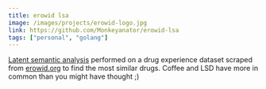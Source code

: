 ```yaml
---
title: erowid lsa
image: /images/projects/erowid-logo.jpg
link: https://github.com/Monkeyanator/erowid-lsa
tags: ["personal", "golang"]
---
```


[Latent semantic analysis](https://en.wikipedia.org/wiki/Latent_semantic_analysis) performed on a drug experience dataset scraped from [erowid.org](https://erowid.org/) to find the most similar drugs. Coffee and LSD have more in common than you might have thought ;)